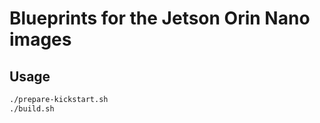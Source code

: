 # Blueprints for the Jetson Orin Nano images

## Usage

```sh
./prepare-kickstart.sh
./build.sh
```
